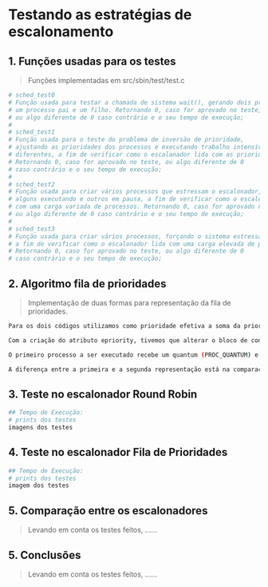 # Testando as estratégias de escalonamento


## 1. Funções usadas para os testes

>Funções implementadas em src/sbin/test/test.c

```bash
# sched_test0
# Função usada para testar a chamada de sistema wait(), gerando dois processos,
# um processo pai e um filho. Retornando 0, caso for aprovado no teste,
# ou algo diferente de 0 caso contrário e o seu tempo de execução;
#
# sched_test1
# Função usada para o teste do problema de inversão de prioridade,
# ajustando as prioridades dos processos e executando trabalho intensivo em processos
# diferentes, a fim de verificar como o escalanador lida com as prioridades dinâmicas.
# Retornando 0, caso for aprovado no teste, ou algo diferente de 0
# caso contrário e o seu tempo de execução;
#
# sched_test2
# Função usada para criar vários processos que estressam o escalonador,
# alguns executando e outros em pausa, a fim de verificar como o escalonador lida
# com uma carga variada de processos. Retornando 0, caso for aprovado no teste,
# ou algo diferente de 0 caso contrário e o seu tempo de execução;
#
# sched_test3
# Função usada para criar vários processos, forçando o sistema estressar o escalonador,
# a fim de verificar como o escalonador lida com uma carga elevada de processos.
# Retornando 0, caso for aprovado no teste, ou algo diferente de 0
# caso contrário e o seu tempo de execução;
```
## 2. Algoritmo fila de prioridades

> Implementação de duas formas para representação da fila de prioridades.

```bash
Para os dois códigos utilizamos como prioridade efetiva a soma da prioridade aplicada pelo próprio sistema operacional através do atributo priority no bloco de controle de processo (prioridade base estática), mais a prioridade escolhida de usuário (atributo 'nice' do bloco de controle de processo também, alterada através da chamada de sistema nice()), junto com o tempo de espera daquele processo na fila (prioridade dinâmica). Para a prioridade dinâmica, incrementamos o atributo 'epriority' a cada vez que incrementamos o atributo 'counter'.

Com a criação do atributo epriority, tivemos que alterar o bloco de controle de processos assim como a inicialização desse atributo do processo 'IDLE' e de um processo 'x' criado pela chamada de sistemas fork().

O primeiro processo a ser executado recebe um quantum (PROC_QUANTUM) e após o término desse quantum, ele volta para 'yields' para ver se chegou algum processo com maior prioridade. Caso sim, esse segundo processo é escalonado, caso não, o mesmo processo executa por mais um quantum.

A diferença entre a primeira e a segunda representação está na comparação entre as prioridades. Na primeira representação, comparamos prioridades maiores e igual a prioridade do processo atual. Processos com a mesma prioridade revezam entre si até chegar um processo com maior prioridade. Na segunda representação, consideramos processos apenas com prioridade maior. Caso as prioridades sejam a mesma, aquele processo vai ficar mais um ciclo na fila e terá sua prioridade incrementada. Dessa forma, no próximo quantum aquela prioridade será maior que a prioridade que está sendo executada.
```
## 3. Teste no escalonador Round Robin

```bash
## Tempo de Execução: 
# prints dos testes
imagens dos testes
```

## 4. Teste no escalonador Fila de Prioridades

```bash
## Tempo de Execução:
# prints dos testes
imagem dos testes
```

## 5. Comparação entre os escalonadores

> Levando em conta os testes feitos, ......

## 5. Conclusões 

> Levando em conta os testes feitos, ......

